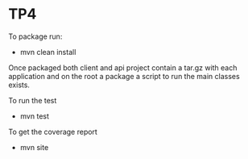 # TP4









To package run:

* mvn clean install


Once packaged both client and api project contain a tar.gz with each application and on the root a package a script to run the main classes exists.


To run the test

* mvn test

To get the coverage report

* mvn site




